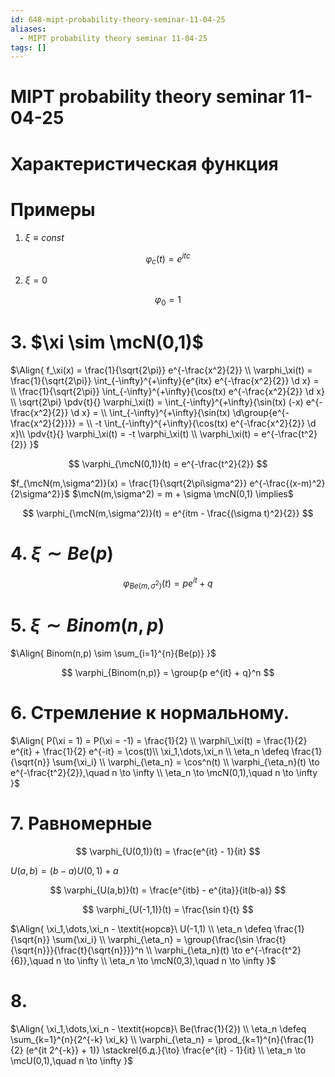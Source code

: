 ```yaml
---
id: 648-mipt-probability-theory-seminar-11-04-25
aliases:
  - MIPT probability theory seminar 11-04-25
tags: []
---
```


# MIPT probability theory seminar 11-04-25

# Характеристическая функция

# Примеры

1. $\xi \equiv const$

$$
\varphi_{c}(t) = e^{itc}
$$

2. $\xi = 0$

$$
\varphi_0 = 1
$$

# 3. $\xi \sim \mcN(0,1)$

$\Align{
f_\xi(x) = \frac{1}{\sqrt{2\pi}} e^{-\frac{x^2}{2}} \\
\varphi_\xi(t) = \frac{1}{\sqrt{2\pi}} \int_{-\infty}^{+\infty}{e^{itx} e^{-\frac{x^2}{2}} \d x} = \\
\frac{1}{\sqrt{2\pi}} \int_{-\infty}^{+\infty}{\cos(tx) e^{-\frac{x^2}{2}} \d x} \\
\sqrt{2\pi} \pdv{t}{} \varphi_\xi(t) = 
\int_{-\infty}^{+\infty}{\sin(tx) (-x) e^{-\frac{x^2}{2}} \d x} = \\
\int_{-\infty}^{+\infty}{\sin(tx) \d\group{e^{-\frac{x^2}{2}}}} = \\
-t \int_{-\infty}^{+\infty}{\cos(tx) e^{-\frac{x^2}{2}} \d x}\\
\pdv{t}{} \varphi_\xi(t) = -t \varphi_\xi(t) \\
\varphi_\xi(t) = e^{-\frac{t^2}{2}}
}$

$$
\varphi_{\mcN(0,1)}(t) = e^{-\frac{t^2}{2}}
$$

$f_{\mcN(m,\sigma^2)}(x) = \frac{1}{\sqrt{2\pi\sigma^2}} e^{-\frac{(x-m)^2}{2\sigma^2}}$
$\mcN(m,\sigma^2) = m + \sigma \mcN(0,1) \implies$

$$
\varphi_{\mcN(m,\sigma^2)}(t) = e^{itm - \frac{(\sigma t)^2}{2}}
$$

# 4. $\xi \sim Be(p)$

$$
\varphi_{Be(m,\sigma^2)}(t) = p e^{it} + q
$$

# 5. $\xi \sim Binom(n,p)$

$\Align{
Binom(n,p) \sim \sum_{i=1}^{n}{Be(p)}
}$

$$
\varphi_{Binom(n,p)} = \group{p e^{it} + q}^n
$$

# 6. Стремление к нормальному.

$\Align{
P(\xi = 1) = P(\xi = -1) = \frac{1}{2} \\
\varphi\_\xi(t) = \frac{1}{2} e^{it} + \frac{1}{2} e^{-it} = \cos(t)\\
\xi_1,\dots,\xi_n \\
\eta_n \defeq \frac{1}{\sqrt{n}} \sum{\xi_i} \\
\varphi_{\eta_n} = \cos^n(t) \\
\varphi_{\eta_n}(t) \to e^{-\frac{t^2}{2}},\quad n \to \infty \\
\eta_n \to \mcN(0,1),\quad n \to \infty
}$

# 7. Равномерные

$$
\varphi_{U(0,1)}(t) = \frac{e^{it} - 1}{it}
$$

$U(a,b) = (b-a) U(0,1) + a$

$$
\varphi_{U(a,b)}(t) = \frac{e^{itb} - e^{ita}}{it(b-a)}
$$

$$
\varphi_{U(-1,1)}(t) = \frac{\sin t}{t}
$$

$\Align{
\xi_1,\dots,\xi_n - \textit{норсв}\ U(-1,1) \\
\eta_n \defeq \frac{1}{\sqrt{n}} \sum{\xi_i} \\
\varphi_{\eta_n} = \group{\frac{\sin \frac{t}{\sqrt{n}}}{\frac{t}{\sqrt{n}}}}^n \\
\varphi_{\eta_n}(t) \to e^{-\frac{t^2}{6}},\quad n \to \infty \\
\eta_n \to \mcN(0,3),\quad n \to \infty
}$

# 8.

$\Align{
\xi_1,\dots,\xi_n - \textit{норсв}\ Be(\frac{1}{2}) \\
\eta_n \defeq \sum_{k=1}^{n}{2^{-k} \xi_k} \\
\varphi_{\eta_n} = \prod_{k=1}^{n}{\frac{1}{2} (e^{it 2^{-k}} + 1)} 
\stackrel{б.д.}{\to} \frac{e^{it} - 1}{it} \\
\eta_n \to \mcU(0,1),\quad n \to \infty
}$
